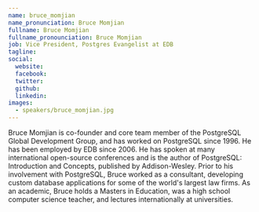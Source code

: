```yaml
---
name: bruce_momjian
name_pronunciation: Bruce Momjian
fullname: Bruce Momjian
fullname_pronounciation: Bruce Momjian
job: Vice President, Postgres Evangelist at EDB
tagline: 
social:
  website: 
  facebook:
  twitter:
  github: 
  linkedin:
images:
  - speakers/bruce_momjian.jpg
---
```


Bruce Momjian is co-founder and core team member of the PostgreSQL Global Development Group, and has worked on PostgreSQL since 1996. He has been employed by EDB since 2006. He has spoken at many international open-source conferences and is the author of PostgreSQL: Introduction and Concepts, published by Addison-Wesley. Prior to his involvement with PostgreSQL, Bruce worked as a consultant, developing custom database applications for some of the world's largest law firms. As an academic, Bruce holds a Masters in Education, was a high school computer science teacher, and lectures internationally at universities.